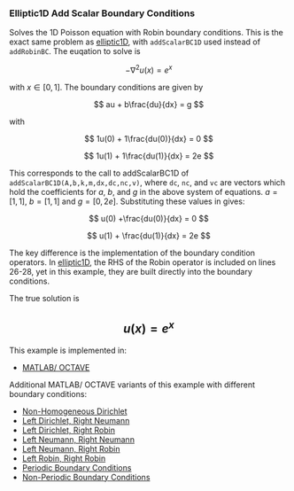 ### Elliptic1D Add Scalar Boundary Conditions

Solves the 1D Poisson equation with Robin boundary conditions. This is the exact same problem as [elliptic1D](https://github.com/csrc-sdsu/mole/blob/master/examples/matlab/elliptic1D.m), with `addScalarBC1D` used instead of `addRobinBC`. The euqation to solve is

$$
-\nabla^2 u(x) = e^x
$$

with $x\in[0,1]$. The boundary conditions are given by

$$
au + b\frac{du}{dx} = g
$$

with 

$$
1u(0) + 1\frac{du(0)}{dx} = 0
$$

$$
1u(1) + 1\frac{du(1)}{dx} = 2e
$$

This corresponds to the call to addScalarBC1D of `addScalarBC1D(A,b,k,m,dx,dc,nc,v)`, where `dc`, `nc`, and `vc` are vectors which hold the coefficients for $a$, $b$, and $g$ in the above system of equations. $a=[1,1]$, $b=[1,1]$ and $g=[0,2e]$. Substituting these values in gives:

$$
u(0) +\frac{du(0)}{dx} = 0
$$ 

$$
u(1) + \frac{du(1)}{dx} = 2e
$$

The key difference is the implementation of the boundary condition operators. In [elliptic1D](https://github.com/csrc-sdsu/mole/blob/master/examples/matlab/elliptic1D.m), the RHS of the Robin operator is included on lines 26-28, yet in this example, they are built directly into the boundary conditions.

The true solution is

$$
u(x) = e^x
$$
---

This example is implemented in:
- [MATLAB/ OCTAVE](https://github.com/csrc-sdsu/mole/blob/master/examples/matlab/elliptic1DaddScalarBC.m)

Additional MATLAB/ OCTAVE variants of this example with different boundary conditions:
- [Non-Homogeneous Dirichlet](https://github.com/csrc-sdsu/mole/blob/master/examples/matlab/elliptic1DNonHomogeneousDirichlet.m)
- [Left Dirichlet, Right Neumann](https://github.com/csrc-sdsu/mole/blob/master/examples/matlab/elliptic1DLeftDirichletRightNeumann.m)
- [Left Dirichlet, Right Robin](https://github.com/csrc-sdsu/mole/blob/master/examples/matlab/elliptic1DLeftDirichletRightRobin.m)
- [Left Neumann, Right Neumann](https://github.com/csrc-sdsu/mole/blob/master/examples/matlab/elliptic1DLeftNeumannRightNeumann.m)
- [Left Neumann, Right Robin](https://github.com/csrc-sdsu/mole/blob/master/examples/matlab/elliptic1DLeftNeumannRightRobin.m)
- [Left Robin, Right Robin](https://github.com/csrc-sdsu/mole/blob/master/examples/matlab/elliptic1DLeftRobinRightRobin.m)
- [Periodic Boundary Conditions](https://github.com/csrc-sdsu/mole/blob/master/examples/matlab/elliptic1DPeriodicBC.m)
- [Non-Periodic Boundary Conditions](https://github.com/csrc-sdsu/mole/blob/master/examples/matlab/elliptic1DNonPeriodicBC.m)